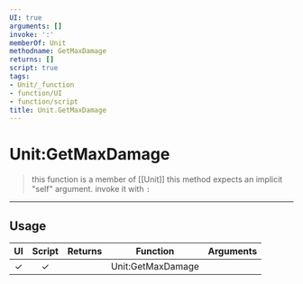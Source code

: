 ```yaml
---
UI: true
arguments: []
invoke: ':'
memberOf: Unit
methodname: GetMaxDamage
returns: []
script: true
tags:
- Unit/_function
- function/UI
- function/script
title: Unit.GetMaxDamage
---
```

# Unit:GetMaxDamage
> this function is a member of [[Unit]]
> this method expects an implicit "self" argument. invoke it with `:`
-----
## Usage
|  UI | Script | Returns | Function | Arguments |
|:---:|:------:|-------:|:--------:|:---------|
|✓|✓||Unit:GetMaxDamage||
